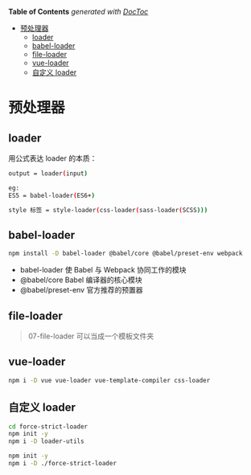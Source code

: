 <!-- START doctoc generated TOC please keep comment here to allow auto update -->
<!-- DON'T EDIT THIS SECTION, INSTEAD RE-RUN doctoc TO UPDATE -->
**Table of Contents**  *generated with [DocToc](https://github.com/thlorenz/doctoc)*

- [预处理器](#%E9%A2%84%E5%A4%84%E7%90%86%E5%99%A8)
  - [loader](#loader)
  - [babel-loader](#babel-loader)
  - [file-loader](#file-loader)
  - [vue-loader](#vue-loader)
  - [自定义 loader](#%E8%87%AA%E5%AE%9A%E4%B9%89-loader)

<!-- END doctoc generated TOC please keep comment here to allow auto update -->

# 预处理器

## loader

用公式表达 loader 的本质：

```bash
output = loader(input)

eg:
ES5 = babel-loader(ES6+)

style 标签 = style-loader(css-loader(sass-loader(SCSS)))
```

## babel-loader

```bash
npm install -D babel-loader @babel/core @babel/preset-env webpack
```

- babel-loader 使 Babel 与 Webpack 协同工作的模块
- @babel/core Babel 编译器的核心模块
- @babel/preset-env 官方推荐的预置器

## file-loader

> 07-file-loader 可以当成一个模板文件夹

## vue-loader

```bash
npm i -D vue vue-loader vue-template-compiler css-loader
```

## 自定义 loader

```bash
cd force-strict-loader
npm init -y
npm i -D loader-utils
```

```bash
npm init -y
npm i -D ./force-strict-loader
```
